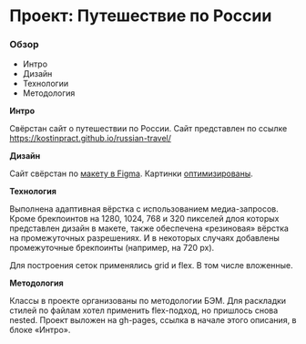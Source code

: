 # Проект: Путешествие по России

### Обзор
* Интро
* Дизайн
* Технологии
* Методология

**Интро**

Свёрстан сайт о путешествии по России. Сайт представлен по ссылке https://kostinpract.github.io/russian-travel/

**Дизайн**

Сайт свёрстан по [макету в Figma](https://www.figma.com/file/5S2WSbEFL6awjVWJ0NWL8Q/Sprint-3_-Russia-_-desktop-mobile?node-id=28503%3A0). Картинки [оптимизированы](https://tinypng.com/).

**Технология**

Выполнена адаптивная вёрстка с использованием медиа-запросов. Кроме брекпоинтов на 1280, 1024, 768 и 320 пикселей длоя которых представлен дизайн в макете, также обеспечена «резиновая» вёрстка на промежуточных разрешениях. И в некоторых случаях добавлены промежуточные брекпоинты (например, на 720 px).

Для построения сеток применялись grid и flex. В том числе вложенные.

**Методология**

Классы в проекте организованы по методологии БЭМ. Для раскладки стилей по файлам хотел применить flex-подход, но пришлось снова nested. Проект выложен на gh-pages, ссылка в начале этого описания, в блоке «Интро».
